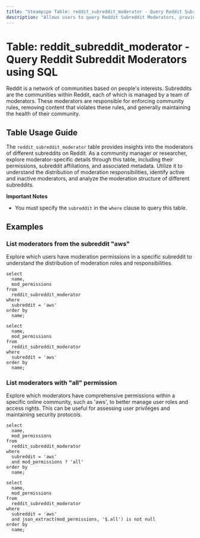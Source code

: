 ```yaml
---
title: "Steampipe Table: reddit_subreddit_moderator - Query Reddit Subreddit Moderators using SQL"
description: "Allows users to query Reddit Subreddit Moderators, providing insights into the moderators of different subreddits and their permissions."
---
```


# Table: reddit_subreddit_moderator - Query Reddit Subreddit Moderators using SQL

Reddit is a network of communities based on people's interests. Subreddits are the communities within Reddit, each of which is managed by a team of moderators. These moderators are responsible for enforcing community rules, removing content that violates these rules, and generally maintaining the health of their community.

## Table Usage Guide

The `reddit_subreddit_moderator` table provides insights into the moderators of different subreddits on Reddit. As a community manager or researcher, explore moderator-specific details through this table, including their permissions, subreddit affiliations, and associated metadata. Utilize it to understand the distribution of moderation responsibilities, identify active and inactive moderators, and analyze the moderation structure of different subreddits.

**Important Notes**
- You must specify the `subreddit` in the `where` clause to query this table.

## Examples

### List moderators from the subreddit "aws"
Explore which users have moderation permissions in a specific subreddit to understand the distribution of moderation roles and responsibilities.

```sql+postgres
select
  name,
  mod_permissions
from
  reddit_subreddit_moderator
where
  subreddit = 'aws'
order by
  name;
```

```sql+sqlite
select
  name,
  mod_permissions
from
  reddit_subreddit_moderator
where
  subreddit = 'aws'
order by
  name;
```

### List moderators with "all" permission
Explore which moderators have comprehensive permissions within a specific online community, such as 'aws', to better manage user roles and access rights. This can be useful for assessing user privileges and maintaining security protocols.

```sql+postgres
select
  name,
  mod_permissions
from
  reddit_subreddit_moderator
where
  subreddit = 'aws'
  and mod_permissions ? 'all'
order by
  name;
```

```sql+sqlite
select
  name,
  mod_permissions
from
  reddit_subreddit_moderator
where
  subreddit = 'aws'
  and json_extract(mod_permissions, '$.all') is not null
order by
  name;
```
